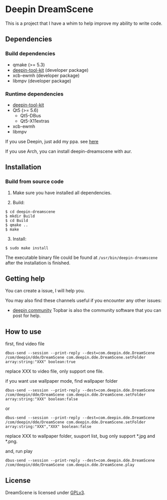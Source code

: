 # Deepin DreamScene

This is a project that I have a whim to help improve my ability to write code.

## Dependencies

### Build dependencies

* qmake (>= 5.3)
* [deepin-tool-kit](https://github.com/linuxdeepin/deepin-tool-kit) (developer package)
* xcb-ewmh (developer package)
* libmpv (developer package)

### Runtime dependencies

* [deepin-tool-kit](https://github.com/linuxdeepin/deepin-tool-kit)
* Qt5 (>= 5.6)
  * Qt5-DBus
  * Qt5-X11extras
* xcb-ewmh
* libmpv

If you use Deepin, just add my ppa. see [here](https://blog.mkacg.com/2017/07/24/PPA/)

If you use Arch, you can install deepin-dreamscene with aur.

## Installation

### Build from source code

1. Make sure you have installed all dependencies.

2. Build:
```
$ cd deepin-dreamscene
$ mkdir Build
$ cd Build
$ qmake ..
$ make
```

3. Install:
```
$ sudo make install
```

The executable binary file could be found at `/usr/bin/deepin-dreamscene` after the installation is finished.

## Getting help

You can create a issue, I will help you.

You may also find these channels useful if you encounter any other issues:

* [deepin community](https://bbs.deepin.org) Topbar is also the community software that you can post for help.

## How to use

first, find video file

```
dbus-send --session --print-reply --dest=com.deepin.dde.DreamScene /com/deepin/dde/DreamScene com.deepin.dde.DreamScene.setFolder array:string:"XXX" boolean:true
```

replace XXX to video file, only support one file.

if you want use wallpaper mode, find wallpaper folder

```
dbus-send --session --print-reply --dest=com.deepin.dde.DreamScene /com/deepin/dde/DreamScene com.deepin.dde.DreamScene.setFolder array:string:"XXX" boolean:false
```
or
```
dbus-send --session --print-reply --dest=com.deepin.dde.DreamScene /com/deepin/dde/DreamScene com.deepin.dde.DreamScene.setFolder array:string:"XXX","XXX" boolean:false
```

replace XXX to wallpaper folder, suuport list, bug only support *.jpg and *.png.

and, run play

```
dbus-send --session --print-reply --dest=com.deepin.dde.DreamScene /com/deepin/dde/DreamScene com.deepin.dde.DreamScene.play
```

## License

DreamScene is licensed under [GPLv3](LICENSE).